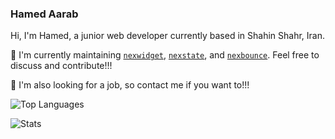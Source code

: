 ### Hamed Aarab

Hi, I'm Hamed, a junior web developer currently based in Shahin Shahr, Iran.

💬 I'm currently maintaining [`nexwidget`](), [`nexstate`](), and [`nexbounce`](). Feel free to discuss and contribute!!!

🌱 I'm also looking for a job, so contact me if you want to!!!

![Top Languages](https://github-readme-stats.vercel.app/api/top-langs/?username=hawmex)

![Stats](https://github-readme-stats.vercel.app/api?username=hawmex&show_icons=true&count_private=true)
